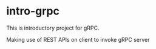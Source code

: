 # intro-grpc

This is introductory project for gRPC.

Making use of REST APIs on client to invoke gRPC server
